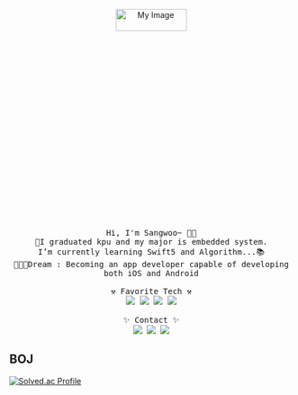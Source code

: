 <p align="center">
  <img src="https://user-images.githubusercontent.com/56511253/94282022-51226600-ff8a-11ea-97ba-857312a15da4.jpeg" alt="My Image" width="50%" height ="10%"><br>
  <samp>
    Hi, I'm Sangwoo~ 👋🏻 <br>
    🤨I graduated kpu and my major is embedded system.<br>
    I’m currently learning Swift5 and Algorithm...📚<br>
    🧑🏻‍💻Dream : Becoming an app developer capable of developing both iOS and Android<br><br>
    ⚒️ Favorite Tech ⚒️<br>
    <img src="https://img.shields.io/badge/Python-3766AB?style=flat-square&logo=Python&logoColor=white"/> <img src="https://img.shields.io/badge/Swift-FA7343?style=flat-square&logo=Swift&logoColor=white"/> <img src="https://img.shields.io/badge/Java-007396?style=flat-square&logo=Java&logoColor=white"/> <img src="https://img.shields.io/badge/C-A8B9CC?style=flat-square&logo=C&logoColor=white"/>  <br><br>
    ✨ Contact ✨ <br>
   <a href="https://www.notion.so/868d4a49362d43b0ba28c09cfc611981" target="_blank"><img src="https://img.shields.io/badge/Portfolio-000000?style=flat-square&logo=Notion&logoColor=white"/></a>
   <a href="tjrtkddnaos@naver.com" target="_blank"><img src="https://img.shields.io/badge/Mail-03C75A?style=flat-square&logo=Naver&logoColor=white"/></a>
   <a href="https://tjrtkddnaos.tistory.com/" target="_blank"><img src="https://img.shields.io/badge/Tistory-623CE4?style=flat-square&logo=TV-Time&logoColor=white"/></a>
  </samp>
</p>

## BOJ

[![Solved.ac Profile](http://mazassumnida.wtf/api/generate_badge?boj=tjrtkddnaos)](https://solved.ac/tjrtkddnaos/)
